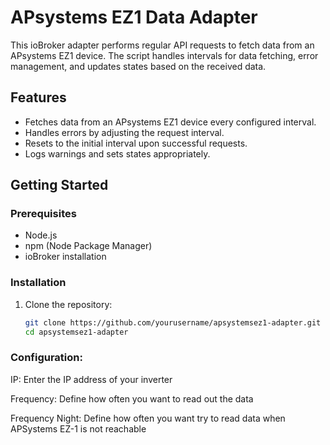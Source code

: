 

# APsystems EZ1 Data Adapter

This ioBroker adapter performs regular API requests to fetch data from an APsystems EZ1 device. The script handles intervals for data fetching, error management, and updates states based on the received data.

## Features

- Fetches data from an APsystems EZ1 device every configured interval.
- Handles errors by adjusting the request interval.
- Resets to the initial interval upon successful requests.
- Logs warnings and sets states appropriately.

## Getting Started

### Prerequisites

- Node.js
- npm (Node Package Manager)
- ioBroker installation

### Installation

1. Clone the repository:

   ```bash
   git clone https://github.com/yourusername/apsystemsez1-adapter.git
   cd apsystemsez1-adapter
### Configuration:
IP: Enter the IP address of your inverter

Frequency: Define how often you want to read out the data

Frequency Night: Define how often you want try to read data when APSystems EZ-1 is not reachable
